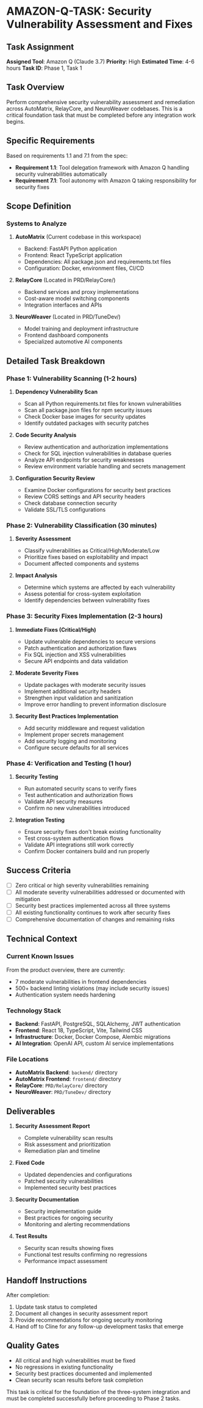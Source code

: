 # AMAZON-Q-TASK: Security Vulnerability Assessment and Fixes

## Task Assignment

**Assigned Tool**: Amazon Q (Claude 3.7)
**Priority**: High
**Estimated Time**: 4-6 hours
**Task ID**: Phase 1, Task 1

## Task Overview

Perform comprehensive security vulnerability assessment and remediation across AutoMatrix, RelayCore, and NeuroWeaver codebases. This is a critical foundation task that must be completed before any integration work begins.

## Specific Requirements

Based on requirements 1.1 and 7.1 from the spec:

- **Requirement 1.1**: Tool delegation framework with Amazon Q handling security vulnerabilities automatically
- **Requirement 7.1**: Tool autonomy with Amazon Q taking responsibility for security fixes

## Scope Definition

### Systems to Analyze

1. **AutoMatrix** (Current codebase in this workspace)
   - Backend: FastAPI Python application
   - Frontend: React TypeScript application
   - Dependencies: All package.json and requirements.txt files
   - Configuration: Docker, environment files, CI/CD

2. **RelayCore** (Located in PRD/RelayCore/)
   - Backend services and proxy implementations
   - Cost-aware model switching components
   - Integration interfaces and APIs

3. **NeuroWeaver** (Located in PRD/TuneDev/)
   - Model training and deployment infrastructure
   - Frontend dashboard components
   - Specialized automotive AI components

## Detailed Task Breakdown

### Phase 1: Vulnerability Scanning (1-2 hours)

1. **Dependency Vulnerability Scan**
   - Scan all Python requirements.txt files for known vulnerabilities
   - Scan all package.json files for npm security issues
   - Check Docker base images for security updates
   - Identify outdated packages with security patches

2. **Code Security Analysis**
   - Review authentication and authorization implementations
   - Check for SQL injection vulnerabilities in database queries
   - Analyze API endpoints for security weaknesses
   - Review environment variable handling and secrets management

3. **Configuration Security Review**
   - Examine Docker configurations for security best practices
   - Review CORS settings and API security headers
   - Check database connection security
   - Validate SSL/TLS configurations

### Phase 2: Vulnerability Classification (30 minutes)

1. **Severity Assessment**
   - Classify vulnerabilities as Critical/High/Moderate/Low
   - Prioritize fixes based on exploitability and impact
   - Document affected components and systems

2. **Impact Analysis**
   - Determine which systems are affected by each vulnerability
   - Assess potential for cross-system exploitation
   - Identify dependencies between vulnerability fixes

### Phase 3: Security Fixes Implementation (2-3 hours)

1. **Immediate Fixes (Critical/High)**
   - Update vulnerable dependencies to secure versions
   - Patch authentication and authorization flaws
   - Fix SQL injection and XSS vulnerabilities
   - Secure API endpoints and data validation

2. **Moderate Severity Fixes**
   - Update packages with moderate security issues
   - Implement additional security headers
   - Strengthen input validation and sanitization
   - Improve error handling to prevent information disclosure

3. **Security Best Practices Implementation**
   - Add security middleware and request validation
   - Implement proper secrets management
   - Add security logging and monitoring
   - Configure secure defaults for all services

### Phase 4: Verification and Testing (1 hour)

1. **Security Testing**
   - Run automated security scans to verify fixes
   - Test authentication and authorization flows
   - Validate API security measures
   - Confirm no new vulnerabilities introduced

2. **Integration Testing**
   - Ensure security fixes don't break existing functionality
   - Test cross-system authentication flows
   - Validate API integrations still work correctly
   - Confirm Docker containers build and run properly

## Success Criteria

- [ ] Zero critical or high severity vulnerabilities remaining
- [ ] All moderate severity vulnerabilities addressed or documented with mitigation
- [ ] Security best practices implemented across all three systems
- [ ] All existing functionality continues to work after security fixes
- [ ] Comprehensive documentation of changes and remaining risks

## Technical Context

### Current Known Issues

From the product overview, there are currently:

- 7 moderate vulnerabilities in frontend dependencies
- 500+ backend linting violations (may include security issues)
- Authentication system needs hardening

### Technology Stack

- **Backend**: FastAPI, PostgreSQL, SQLAlchemy, JWT authentication
- **Frontend**: React 18, TypeScript, Vite, Tailwind CSS
- **Infrastructure**: Docker, Docker Compose, Alembic migrations
- **AI Integration**: OpenAI API, custom AI service implementations

### File Locations

- **AutoMatrix Backend**: `backend/` directory
- **AutoMatrix Frontend**: `frontend/` directory
- **RelayCore**: `PRD/RelayCore/` directory
- **NeuroWeaver**: `PRD/TuneDev/` directory

## Deliverables

1. **Security Assessment Report**
   - Complete vulnerability scan results
   - Risk assessment and prioritization
   - Remediation plan and timeline

2. **Fixed Code**
   - Updated dependencies and configurations
   - Patched security vulnerabilities
   - Implemented security best practices

3. **Security Documentation**
   - Security implementation guide
   - Best practices for ongoing security
   - Monitoring and alerting recommendations

4. **Test Results**
   - Security scan results showing fixes
   - Functional test results confirming no regressions
   - Performance impact assessment

## Handoff Instructions

After completion:

1. Update task status to completed
2. Document all changes in security assessment report
3. Provide recommendations for ongoing security monitoring
4. Hand off to Cline for any follow-up development tasks that emerge

## Quality Gates

- All critical and high vulnerabilities must be fixed
- No regressions in existing functionality
- Security best practices documented and implemented
- Clean security scan results before task completion

This task is critical for the foundation of the three-system integration and must be completed successfully before proceeding to Phase 2 tasks.

